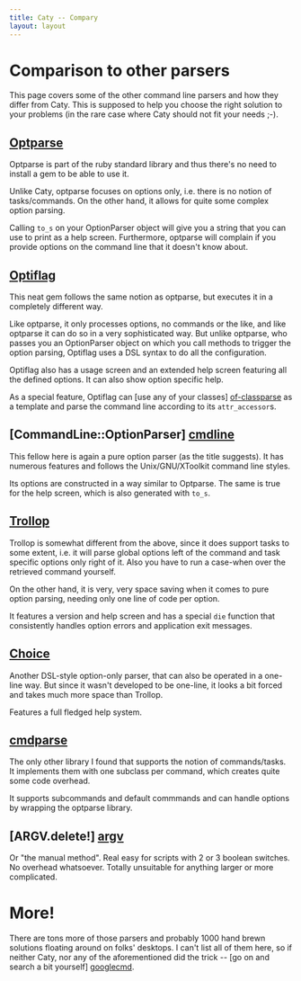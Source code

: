 ```yaml
---
title: Caty -- Compary
layout: layout
---
```


# Comparison to other parsers #

This page covers some of the other command line parsers and how they differ
from Caty. This is supposed to help you choose the right solution to your
problems (in the rare case where Caty should not fit your needs ;-).


## [Optparse][] ##

Optparse is part of the ruby standard library and thus there's no need to
install a gem to be able to use it.

Unlike Caty, optparse focuses on options only, i.e. there is no notion of
tasks/commands. On the other hand, it allows for quite some complex option
parsing.

Calling `to_s` on your OptionParser object will give you a string that you
can use to print as a help screen.
Furthermore, optparse will complain if you provide options on the command
line that it doesn't know about.


## [Optiflag][] ##

This neat gem follows the same notion as optparse, but executes it in a
completely different way.

Like optparse, it only processes options, no commands or the like, and
like optparse it can do so in a very sophisticated way.
But unlike optparse, who passes you an OptionParser object on which you
call methods to trigger the option parsing, Optiflag uses a DSL syntax
to do all the configuration.

Optiflag also has a usage screen and an extended help screen featuring
all the defined options. It can also show option specific help.

As a special feature, Optiflag can [use any of your classes] [of-classparse]
as a template and parse the command line according to its `attr_accessor`s.


## [CommandLine::OptionParser] [cmdline] ##

This fellow here is again a pure option parser (as the title suggests).
It has numerous features and follows the Unix/GNU/XToolkit command line
styles.

Its options are constructed in a way similar to Optparse. The same is
true for the help screen, which is also generated with `to_s`.


## [Trollop][] ##

Trollop is somewhat different from the above, since it does support
tasks to some extent, i.e. it will parse global options left of the
command and task specific options only right of it. Also you have to
run a case-when over the retrieved command yourself.

On the other hand, it is very, very space saving when it comes to pure
option parsing, needing only one line of code per option.

It features a version and help screen and has a special `die` function
that consistently handles option errors and application exit messages.


## [Choice][] ##

Another DSL-style option-only parser, that can also be operated in a
one-line way. But since it wasn't developed to be one-line, it looks
a bit forced and takes much more space than Trollop.

Features a full fledged help system.


## [cmdparse] ##

The only other library I found that supports the notion of commands/tasks.
It implements them with one subclass per command, which creates quite some
code overhead.

It supports subcommands and default commmands and can handle options by
wrapping the optparse library.

## [ARGV.delete!] [argv] ##

Or "the manual method". Real easy for scripts with 2 or 3 boolean switches.
No overhead whatsoever. Totally unsuitable for anything larger or more
complicated.

# More! #

There are tons more of those parsers and probably 1000 hand brewn
solutions floating around on folks' desktops. I can't list all of them
here, so if neither Caty, nor any of the aforementioned did the trick
-- [go on and search a bit yourself] [googlecmd].


[optparse]:         http://www.ruby-doc.org/stdlib/libdoc/optparse/rdoc/index.html                               "The optparse library"
[optiflag]:         http://optiflag.rubyforge.org/index.html                                                     "The Optiflag gem"
[of-classparse]:    http://optiflag.rubyforge.org/example_8.html                                                 "Special ability of OptiFlag"
[cmdline]:          http://rubyforge.org/docman/view.php/632/170/index.html                                      "The Commandline::OptionParser gem"
[trollop]:          http://trollop.rubyforge.org/                                                                "The Trollop gem"
[choice]:           http://choice.rubyforge.org/                                                                 "The Choice gem"
[argv]:             http://stackoverflow.com/questions/897630/really-cheap-command-line-option-parsing-in-ruby   "The manual method"
[getoptlong]:       http://www.ruby-doc.org/stdlib/libdoc/getoptlong/rdoc/index.html                             "The getoptlong gem"
[cmdparse]:         http://cmdparse.rubyforge.org/tutorial.html                                                  "The cmdparse gem"
[googlecmd]:        http://www.google.de/search?q=ruby+command+line+parsing                                      "Google search for Ruby command line parsers"   

